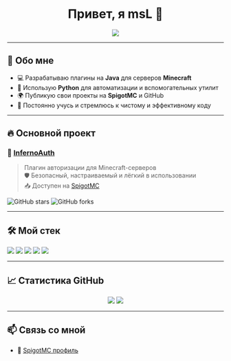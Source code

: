 <h1 align="center">Привет, я msL 👋</h1>

<p align="center">
  <img src="https://readme-typing-svg.herokuapp.com?font=Fira+Code&size=22&pause=1000&color=FFA500&center=true&vCenter=true&width=600&lines=Java+%2F+Python+разработчик;Создаю+плагины+для+Minecraft;Активен+на+SpigotMC;" />
</p>

---

## 🧩 Обо мне

- 💻 Разрабатываю плагины на **Java** для серверов **Minecraft**
- 🐍 Использую **Python** для автоматизации и вспомогательных утилит
- 🌍 Публикую свои проекты на **SpigotMC** и GitHub
- 🚀 Постоянно учусь и стремлюсь к чистому и эффективному коду

---

## 🔥 Основной проект

### 🔐 [InfernoAuth](https://github.com/VladmsL0/InfernoAuth)

> Плагин авторизации для Minecraft-серверов  
> 🛡️ Безопасный, настраиваемый и лёгкий в использовании  
> 📥 Доступен на [SpigotMC](https://www.spigotmc.org/resources/infernoauth.117199/)

![GitHub stars](https://img.shields.io/github/stars/VladmsL0/InfernoAuth?style=social)
![GitHub forks](https://img.shields.io/github/forks/VladmsL0/InfernoAuth?style=social)

---

## 🛠️ Мой стек

<p>
  <img src="https://img.shields.io/badge/Java-ED8B00?style=for-the-badge&logo=java&logoColor=white"/>
  <img src="https://img.shields.io/badge/Python-3670A0?style=for-the-badge&logo=python&logoColor=ffdd54"/>
  <img src="https://img.shields.io/badge/Minecraft-47A248?style=for-the-badge&logo=minecraft&logoColor=white"/>
  <img src="https://img.shields.io/badge/SpigotMC-FFA500?style=for-the-badge"/>
  <img src="https://img.shields.io/badge/Git-F05032?style=for-the-badge&logo=git&logoColor=white"/>
</p>

---

## 📈 Статистика GitHub

<p align="center">
  <img src="https://github-readme-stats.vercel.app/api?username=VladmsL0&show_icons=true&theme=tokyonight&hide_border=true"/>
  <img src="https://github-readme-stats.vercel.app/api/top-langs/?username=VladmsL0&layout=compact&theme=tokyonight&hide_border=true"/>
</p>

---

## 📫 Связь со мной

- 🧱 [SpigotMC профиль](https://www.spigotmc.org/resources/infernoauth.117199/)
